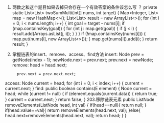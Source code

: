 1. 两数之和这个题目如果去掉只会存在一个有效答案的条件该怎么写 ？
private static List<List<Integer>> twoSumMulti(int[] nums, int target) {
		Map<Integer, List<Integer>> map = new HashMap<>();
		List<List<Integer>> result = new ArrayList<>();
		for (int i = 0; i < nums.length; i++) {
			int goal = target - nums[i];
			if (map.containsKey(goal)) {
				for (int j : map.get(goal)) {
					if (j < i) {
						result.add(Arrays.asList(j, i));
					}
				}
			}
			if (!map.containsKey(nums[i])) {
                map.put(nums[i], new ArrayList<>());
            }
            map.get(nums[i]).add(i);
		}
		return result;
	}
2. 掌握链表的insert、remove、access、find方法
insert:
        Node<E> prev = getNode(index - 1);
        newNode.next = prev.next;
        prev.next = newNode;
remove:
         head = head.next;

         prev.next = prev.next.next;
access:
        Node<E> current = head;
        for (int i = 0; i < index; i++) {
            current = current.next;
        }
find:
        public boolean contains(E element) {
            Node<E> current = head;
            while (current != null) {
                if (element.equals(current.data)) {
                    return true;
                }
                current = current.next;
            }
            return false;
        }
203.移除链表元素
    public ListNode removeElements(ListNode head, int val) {
        if(head==null){
            return null;
        }
        if(head.value==val){
            return removeElements(head.next, val);
        }else{
            head.next=removeElements(head.next, val);
            return head;
        }
    }
